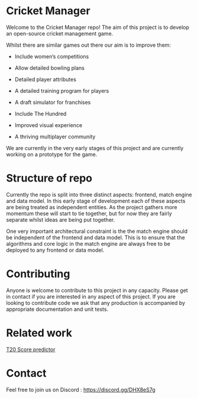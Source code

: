 # Cricket Manager

Welcome to the Cricket Manager repo! The aim of this project is to develop an open-source cricket management game. 

Whilst there are similar games out there our aim is to improve them: 

* Include women’s competitions

* Allow detailed bowling plans

* Detailed player attributes 

* A detailed training program for players

* A draft simulator for franchises 

* Include The Hundred 

* Improved visual experience 

* A thriving multiplayer community

We are currently in the very early stages of this project and are currently working on a prototype for the game. 

# Structure of repo

Currently the repo is split into three distinct aspects: frontend, match engine and data model. In this early stage of development each of these aspects are being treated as independent entities. As the project gathers more momentum these will start to tie together, but for now they are fairly separate whilst ideas are being put together. 

One very important architectural constraint is the the match engine should be independent of the frontend and data model. This is to ensure that the algorithms and core logic in the match engine are always free to be deployed to any frontend or data model.

# Contributing

Anyone is welcome to contribute to this project in any capacity. Please get in contact if you are interested in any aspect of this project. If you are looking to contribute code we ask that any production is accompanied by appropriate documentation and unit tests.

# Related work 

[T20 Score predictor](https://github.com/jotter91/cricket-forecast)

# Contact 

Feel free to join us on Discord : https://discord.gg/DHX8eS7g
